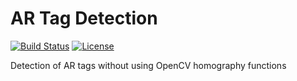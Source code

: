 # AR Tag Detection
[![Build Status](https://travis-ci.org/urastogi885/ar-tag-detection.svg?branch=master)](https://travis-ci.org/urastogi885/ar-tag-detection)
[![License](https://img.shields.io/badge/License-BSD%203--Clause-blue.svg)](https://github.com/urastogi885/ar-tag-detection/blob/master/LICENSE)

Detection of AR tags without using OpenCV homography functions
